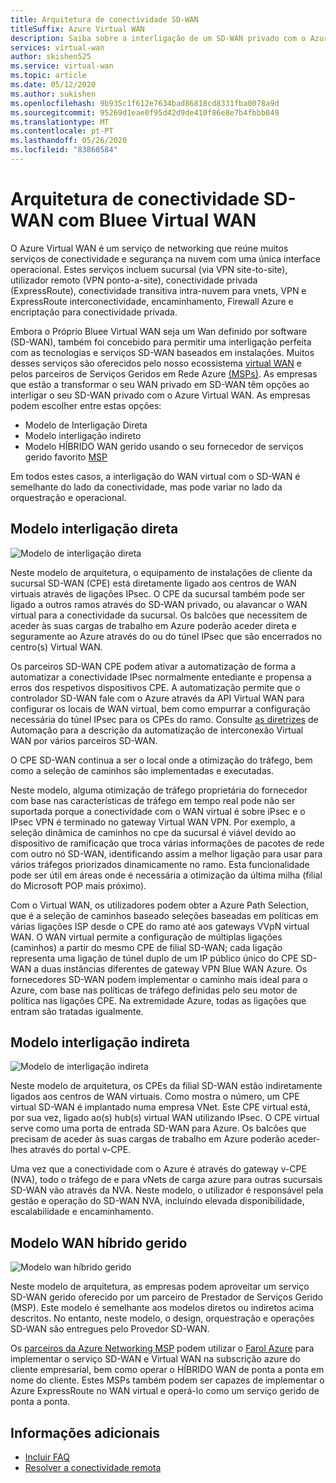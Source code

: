 ```yaml
---
title: Arquitetura de conectividade SD-WAN
titleSuffix: Azure Virtual WAN
description: Saiba sobre a interligação de um SD-WAN privado com o Azure Virtual WAN
services: virtual-wan
author: skishen525
ms.service: virtual-wan
ms.topic: article
ms.date: 05/12/2020
ms.author: sukishen
ms.openlocfilehash: 9b935c1f612e7634bad86818cd8331fba0078a9d
ms.sourcegitcommit: 95269d1eae0f95d42d9de410f86e8e7b4fbbb049
ms.translationtype: MT
ms.contentlocale: pt-PT
ms.lasthandoff: 05/26/2020
ms.locfileid: "83860584"
---
```

# <a name="sd-wan-connectivity-architecture-with-azure-virtual-wan"></a>Arquitetura de conectividade SD-WAN com Bluee Virtual WAN

O Azure Virtual WAN é um serviço de networking que reúne muitos serviços de conectividade e segurança na nuvem com uma única interface operacional. Estes serviços incluem sucursal (via VPN site-to-site), utilizador remoto (VPN ponto-a-site), conectividade privada (ExpressRoute), conectividade transitiva intra-nuvem para vnets, VPN e ExpressRoute interconectividade, encaminhamento, Firewall Azure e encriptação para conectividade privada.

Embora o Próprio Bluee Virtual WAN seja um Wan definido por software (SD-WAN), também foi concebido para permitir uma interligação perfeita com as tecnologias e serviços SD-WAN baseados em instalações. Muitos desses serviços são oferecidos pelo nosso ecossistema [virtual WAN](virtual-wan-locations-partners.md) e pelos parceiros de Serviços Geridos em Rede Azure [(MSPs)](../networking/networking-partners-msp.md). As empresas que estão a transformar o seu WAN privado em SD-WAN têm opções ao interligar o seu SD-WAN privado com o Azure Virtual WAN. As empresas podem escolher entre estas opções:

* Modelo de Interligação Direta
* Modelo interligação indireto
* Modelo HÍBRIDO WAN gerido usando o seu fornecedor de serviços gerido favorito [MSP](../networking/networking-partners-msp.md)

Em todos estes casos, a interligação do WAN virtual com o SD-WAN é semelhante do lado da conectividade, mas pode variar no lado da orquestração e operacional.

## <a name="direct-interconnect-model"></a><a name="direct"></a>Modelo interligação direta

![Modelo de interligação direta](./media/sd-wan-connectivity-architecture/direct.png)

Neste modelo de arquitetura, o equipamento de instalações de cliente da sucursal SD-WAN (CPE) está diretamente ligado aos centros de WAN virtuais através de ligações IPsec. O CPE da sucursal também pode ser ligado a outros ramos através do SD-WAN privado, ou alavancar o WAN virtual para a conectividade da sucursal. Os balcões que necessitem de aceder às suas cargas de trabalho em Azure poderão aceder direta e seguramente ao Azure através do ou do túnel IPsec que são encerrados no centro(s) Virtual WAN.

Os parceiros SD-WAN CPE podem ativar a automatização de forma a automatizar a conectividade IPsec normalmente entediante e propensa a erros dos respetivos dispositivos CPE. A automatização permite que o controlador SD-WAN fale com o Azure através da API Virtual WAN para configurar os locais de WAN virtual, bem como empurrar a configuração necessária do túnel IPsec para os CPEs do ramo. Consulte [as diretrizes](virtual-wan-configure-automation-providers.md) de Automação para a descrição da automatização de interconexão Virtual WAN por vários parceiros SD-WAN.

O CPE SD-WAN continua a ser o local onde a otimização do tráfego, bem como a seleção de caminhos são implementadas e executadas. 

Neste modelo, alguma otimização de tráfego proprietária do fornecedor com base nas características de tráfego em tempo real pode não ser suportada porque a conectividade com o WAN virtual é sobre iPsec e o IPsec VPN é terminado no gateway Virtual WAN VPN. Por exemplo, a seleção dinâmica de caminhos no cpe da sucursal é viável devido ao dispositivo de ramificação que troca várias informações de pacotes de rede com outro nó SD-WAN, identificando assim a melhor ligação para usar para vários tráfegos priorizados dinamicamente no ramo. Esta funcionalidade pode ser útil em áreas onde é necessária a otimização da última milha (filial do Microsoft POP mais próximo).

Com o Virtual WAN, os utilizadores podem obter a Azure Path Selection, que é a seleção de caminhos baseado seleções baseadas em políticas em várias ligações ISP desde o CPE do ramo até aos gateways VVpN virtual WAN. O WAN virtual permite a configuração de múltiplas ligações (caminhos) a partir do mesmo CPE de filial SD-WAN; cada ligação representa uma ligação de túnel duplo de um IP público único do CPE SD-WAN a duas instâncias diferentes de gateway VPN Blue WAN Azure. Os fornecedores SD-WAN podem implementar o caminho mais ideal para o Azure, com base nas políticas de tráfego definidas pelo seu motor de política nas ligações CPE. Na extremidade Azure, todas as ligações que entram são tratadas igualmente.

## <a name="indirect-interconnect-model"></a><a name="indirect"></a>Modelo interligação indireta

![Modelo de interligação indireta](./media/sd-wan-connectivity-architecture/indirect.png)

Neste modelo de arquitetura, os CPEs da filial SD-WAN estão indiretamente ligados aos centros de WAN virtuais. Como mostra o número, um CPE virtual SD-WAN é implantado numa empresa VNet. Este CPE virtual está, por sua vez, ligado ao(s) hub(s) virtual WAN utilizando IPsec. O CPE virtual serve como uma porta de entrada SD-WAN para Azure. Os balcões que precisam de aceder às suas cargas de trabalho em Azure poderão aceder-lhes através do portal v-CPE.

Uma vez que a conectividade com o Azure é através do gateway v-CPE (NVA), todo o tráfego de e para vNets de carga azure para outras sucursais SD-WAN vão através da NVA. Neste modelo, o utilizador é responsável pela gestão e operação do SD-WAN NVA, incluindo elevada disponibilidade, escalabilidade e encaminhamento.
  
## <a name="managed-hybrid-wan-model"></a><a name="hybrid"></a>Modelo WAN híbrido gerido

![Modelo wan híbrido gerido](./media/sd-wan-connectivity-architecture/hybrid.png)

Neste modelo de arquitetura, as empresas podem aproveitar um serviço SD-WAN gerido oferecido por um parceiro de Prestador de Serviços Gerido (MSP). Este modelo é semelhante aos modelos diretos ou indiretos acima descritos. No entanto, neste modelo, o design, orquestração e operações SD-WAN são entregues pelo Provedor SD-WAN.

Os [parceiros da Azure Networking MSP](../networking/networking-partners-msp.md) podem utilizar o [Farol Azure](https://azure.microsoft.com/services/azure-lighthouse/) para implementar o serviço SD-WAN e Virtual WAN na subscrição azure do cliente empresarial, bem como operar o HÍBRIDO WAN de ponta a ponta em nome do cliente. Estes MSPs também podem ser capazes de implementar o Azure ExpressRoute no WAN virtual e operá-lo como um serviço gerido de ponta a ponta.

## <a name="additional-information"></a>Informações adicionais

* [Incluir FAQ](virtual-wan-faq.md)
* [Resolver a conectividade remota](work-remotely-support.md)
